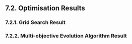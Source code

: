 ## 7.2. Optimisation Results

### 7.2.1. Grid Search Result

### 7.2.2. Multi-objective Evolution Algorithm Result
